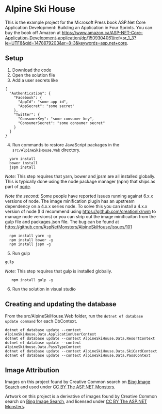 # Alpine Ski House

This is the example project for the Microsoft Press book ASP.Net Core Application Development: Building an Application in Four Sprints. You can buy the book off Amazon at https://www.amazon.ca/ASP-NET-Core-Application-Development-application/dp/1509304061/ref=sr_1_3?ie=UTF8&qid=1478979203&sr=8-3&keywords=asp.net+core.

## Setup

1. Download the code
2. Open the solution file
3. Add a user secrets like

  ```
  {
    "Authentication": {
      "Facebook": {
        "AppId": "some app id",
        "AppSecret": "some secret"
      },
      "Twitter": {
        "ConsumerKey": "some consumer key",
        "ConsumerSecret": "some consumer secret"
      }
    }
  }
  ```
4. Run commands to restore JavaScript packages in the `src/AlpineSkiHouse.Web` directory. 
  ```
    yarn install
    bower install
    jspm install
  ```
  _Note:_ This step requires that yarn, bower and jpsm are all installed globally. This is typically done using the node package manager (npm) that ships as part of [node](https://nodejs.org/en/).
  
  _Note the second:_ Some people have reported issues running against 6.x.x versions of node. The image minification plugin has an upstream dependency on a 4.x.x series node. To solve this you can install a 4.x.x version of node (I'd recommend using https://github.com/creationix/nvm to manage node versions) or you can strip out the image minificaiton from the gulp file and packages.json file. The bug can be found at https://github.com/AspNetMonsters/AlpineSkiHouse/issues/101

  ```
    npm install yarn -g
    npm install bower -g
    npm install jspm -g
  ```

5. Run gulp
  ```
  gulp
  ```
  _Note:_ This step requires that gulp is installed globally. 

  ```
     npm install gulp -g
  ```

6. Run the solution in visual studio

## Creating and updating the database
From the src/AlpineSkiHouse.Web folder, run the `dotnet ef database update command` for each DbContext.

```
dotnet ef database update --context AlpineSkiHouse.Data.ApplicationUserContext
dotnet ef database update --context AlpineSkiHouse.Data.ResortContext
dotnet ef database update --context AlpineSkiHouse.Data.PassTypeContext
dotnet ef database update --context AlpineSkiHouse.Data.SkiCardContext
dotnet ef database update --context AlpineSkiHouse.Data.PassContext
```

## Image Attribution
Images on this project found by Creative Common search on [Bing Image Search](http://www.bing.com/images/search?pq=mountain+ski+resort&sc=0-16&sp=-1&sk=&q=mountain+ski+resort&qft=+filterui:licenseType-Any+filterui:imagesize-large&FORM=R5IR3) and used under [CC BY The ASP.NET Monsters](https://creativecommons.org/licenses/by/2.0/).

Artwork on this project is a derivative of images found by Creative Common search on [Bing Image Search](http://www.bing.com/images/search?pq=mountain+ski+resort&sc=0-16&sp=-1&sk=&q=mountain+ski+resort&qft=+filterui:licenseType-Any+filterui:imagesize-large&FORM=R5IR3), and licensed under [CC BY The ASP.NET Monsters](https://creativecommons.org/licenses/by/2.0/).




